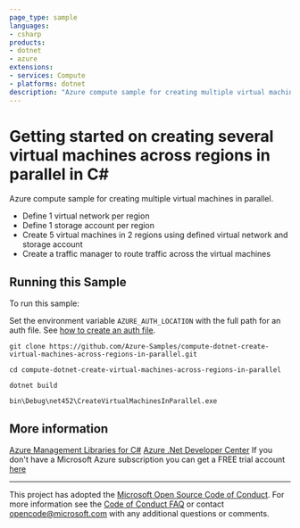 ```yaml
---
page_type: sample
languages:
- csharp
products:
- dotnet
- azure
extensions:
- services: Compute
- platforms: dotnet
description: "Azure compute sample for creating multiple virtual machines in parallel."
---
```


# Getting started on creating several virtual machines across regions in parallel in C# #

 Azure compute sample for creating multiple virtual machines in parallel.
  - Define 1 virtual network per region
  - Define 1 storage account per region
  - Create 5 virtual machines in 2 regions using defined virtual network and storage account
  - Create a traffic manager to route traffic across the virtual machines


## Running this Sample ##

To run this sample:

Set the environment variable `AZURE_AUTH_LOCATION` with the full path for an auth file. See [how to create an auth file](https://github.com/Azure/azure-libraries-for-net/blob/master/AUTH.md).

    git clone https://github.com/Azure-Samples/compute-dotnet-create-virtual-machines-across-regions-in-parallel.git

    cd compute-dotnet-create-virtual-machines-across-regions-in-parallel

    dotnet build

    bin\Debug\net452\CreateVirtualMachinesInParallel.exe

## More information ##

[Azure Management Libraries for C#](https://github.com/Azure/azure-sdk-for-net/tree/Fluent)
[Azure .Net Developer Center](https://azure.microsoft.com/en-us/develop/net/)
If you don't have a Microsoft Azure subscription you can get a FREE trial account [here](http://go.microsoft.com/fwlink/?LinkId=330212)

---

This project has adopted the [Microsoft Open Source Code of Conduct](https://opensource.microsoft.com/codeofconduct/). For more information see the [Code of Conduct FAQ](https://opensource.microsoft.com/codeofconduct/faq/) or contact [opencode@microsoft.com](mailto:opencode@microsoft.com) with any additional questions or comments.
